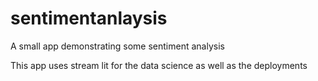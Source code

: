 # sentimentanlaysis
A small app demonstrating some sentiment analysis

This app uses stream lit for the data science as well as the deployments
